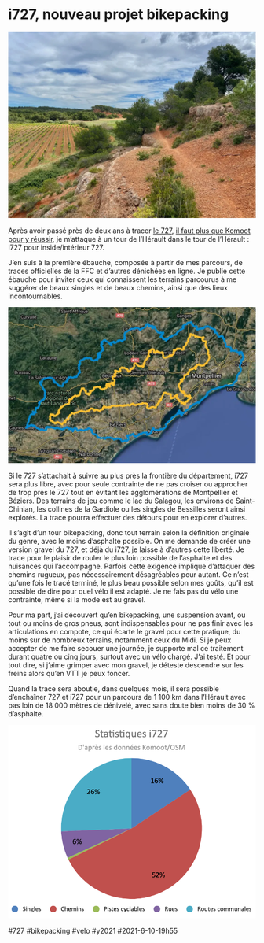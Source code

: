 # i727, nouveau projet bikepacking

![Castelneau-de-Guers](_i/IMG_9930.webp)

Après avoir passé près de deux ans à tracer [le 727](../../../../page/727tour.md), [il faut plus que Komoot pour y réussir](../5/gaffe-komoot-est-bugue.md), je m’attaque à un tour de l’Hérault dans le tour de l’Hérault : i727 pour inside/intérieur 727.

J’en suis à la première ébauche, composée à partir de mes parcours, de traces officielles de la FFC et d’autres dénichées en ligne. Je publie cette ébauche pour inviter ceux qui connaissent les terrains parcourus à me suggérer de beaux singles et de beaux chemins, ainsi que des lieux incontournables.

[![Trace V0.0 (cliquer pour ouvrir)](_i/cartei727.webp)](https://www.google.com/maps/d/u/0/embed?mid=1Dk-i5pYhXVBFVbQ8M-ni9l1JbOzt6731)

Si le 727 s’attachait à suivre au plus près la frontière du département, i727 sera plus libre, avec pour seule contrainte de ne pas croiser ou approcher de trop près le 727 tout en évitant les agglomérations de Montpellier et Béziers. Des terrains de jeu comme le lac du Salagou, les environs de Saint-Chinian, les collines de la Gardiole ou les singles de Bessilles seront ainsi explorés. La trace pourra effectuer des détours pour en explorer d’autres.

Il s’agit d’un tour bikepacking, donc tout terrain selon la définition originale du genre, avec le moins d’asphalte possible. On me demande de créer une version gravel du 727, et déjà du i727, je laisse à d’autres cette liberté. Je trace pour le plaisir de rouler le plus loin possible de l’asphalte et des nuisances qui l’accompagne. Parfois cette exigence implique d’attaquer des chemins rugueux, pas nécessairement désagréables pour autant. Ce n’est qu’une fois le tracé terminé, le plus beau possible selon mes goûts, qu’il est possible de dire pour quel vélo il est adapté. Je ne fais pas du vélo une contrainte, même si la mode est au gravel.

Pour ma part, j’ai découvert qu’en bikepacking, une suspension avant, ou tout ou moins de gros pneus, sont indispensables pour ne pas finir avec les articulations en compote, ce qui écarte le gravel pour cette pratique, du moins sur de nombreux terrains, notamment ceux du Midi. Si je peux accepter de me faire secouer une journée, je supporte mal ce traitement durant quatre ou cinq jours, surtout avec un vélo chargé. J’ai testé. Et pour tout dire, si j’aime grimper avec mon gravel, je déteste descendre sur les freins alors qu’en VTT je peux foncer.

Quand la trace sera aboutie, dans quelques mois, il sera possible d’enchaîner 727 et i727 pour un parcours de 1 100 km dans l’Hérault avec pas loin de 18 000 mètres de dénivelé, avec sans doute bien moins de 30 % d’asphalte.

![Encore trop de route](_i/stati727.png)

#727 #bikepacking #velo #y2021 #2021-6-10-19h55
